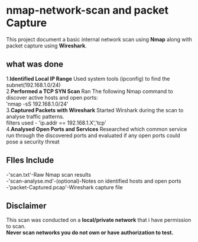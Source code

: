 # nmap-network-scan and packet Capture 
This project document a basic internal network scan using **Nmap** along with packet capture using **Wireshark**. 

## what was done

1.**Identified Local IP Range**
Used system tools (ipconfig) to find the subnet(192.168.1.0/24)<br>
2.**Performed a TCP SYN Scan**
Ran The following Nmap command to discover active hosts and open ports:<br>
'nmap -sS 192.168.1.0/24'<br>
3.**Captured Packets with Wireshark**
Started Wirshark during the scan to analyse traffic patterns.<br>
filters used - 'ip.addr == 192.168.1.X','tcp'<br>
4.**Analysed Open Ports and Services**
Researched which common service run through the discovered ports and evaluated if any open ports could pose a security threat

## FIles Include
-'scan.txt'-Raw Nmap scan results<br>
-'scan-analyse.md'-(optional)-Notes on identified hosts and open ports<br>
-'packet-Captured.pcap'-Wireshark capture file<br>

## Disclaimer
This scan was conducted on a **local/private network** that i have permission to scan.<br>
**Never scan networks you do not own or have authorization to test.**
